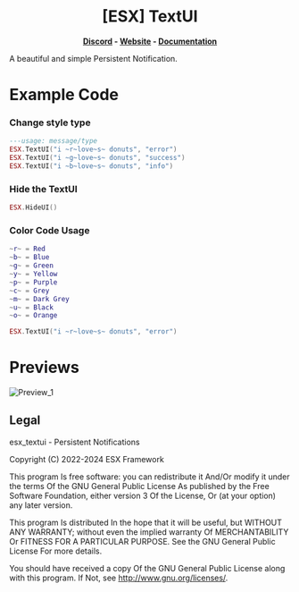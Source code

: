 <h1 align='center'>[ESX] TextUI</a></h1><p align='center'><b><a href='https://discord.esx-framework.org/'>Discord</a> - <a href='https://esx-framework.org/'>Website</a> - <a href='https://docs.esx-legacy.com/legacy/installation'>Documentation</a></b></h5>

A beautiful and simple Persistent Notification.

# Example Code

<h3>Change style type</h3>

```lua
---usage: message/type
ESX.TextUI("i ~r~love~s~ donuts", "error")
ESX.TextUI("i ~g~love~s~ donuts", "success")
ESX.TextUI("i ~b~love~s~ donuts", "info")
```

<h3>Hide the TextUI</h3>

```lua
ESX.HideUI()
```

<h3>Color Code Usage</h3>

```lua
~r~ = Red
~b~ = Blue
~g~ = Green
~y~ = Yellow
~p~ = Purple
~c~ = Grey
~m~ = Dark Grey
~u~ = Black
~o~ = Orange

ESX.TextUI("i ~r~love~s~ donuts", "error")
```

# Previews

![Preview_1](https://cdn.discordapp.com/attachments/944789399852417096/997894930678693959/unknown.png)

## Legal

esx_textui - Persistent Notifications

Copyright (C) 2022-2024 ESX Framework

This program Is free software: you can redistribute it And/Or modify it under the terms Of the GNU General Public License As published by the Free Software Foundation, either version 3 Of the License, Or (at your option) any later version.

This program Is distributed In the hope that it will be useful, but WITHOUT ANY WARRANTY; without even the implied warranty Of MERCHANTABILITY Or FITNESS FOR A PARTICULAR PURPOSE. See the GNU General Public License For more details.

You should have received a copy Of the GNU General Public License along with this program. If Not, see <http://www.gnu.org/licenses/>.
